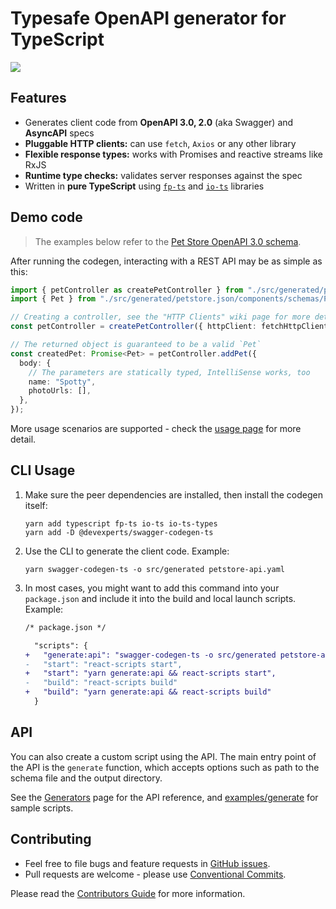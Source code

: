 # Typesafe OpenAPI generator for TypeScript

![](https://img.shields.io/npm/v/@devexperts/swagger-codegen-ts)

## Features
* Generates client code from **OpenAPI 3.0, 2.0** (aka Swagger) and **AsyncAPI** specs
* **Pluggable HTTP clients:** can use `fetch`, `Axios` or any other library
* **Flexible response types:** works with Promises and reactive streams like RxJS
* **Runtime type checks:** validates server responses against the spec
* Written in **pure TypeScript** using [`fp-ts`](https://github.com/gcanti/fp-ts) and [`io-ts`](https://github.com/gcanti/io-ts) libraries

## Demo code

> The examples below refer to the [Pet Store OpenAPI 3.0 schema](https://petstore3.swagger.io/).

After running the codegen, interacting with a REST API may be as simple as this:

```typescript
import { petController as createPetController } from "./src/generated/petstore.json/paths/PetController";
import { Pet } from "./src/generated/petstore.json/components/schemas/Pet";

// Creating a controller, see the "HTTP Clients" wiki page for more details
const petController = createPetController({ httpClient: fetchHttpClient });

// The returned object is guaranteed to be a valid `Pet`
const createdPet: Promise<Pet> = petController.addPet({
  body: {
    // The parameters are statically typed, IntelliSense works, too
    name: "Spotty",
    photoUrls: [],
  },
});
```

More usage scenarios are supported - check the [usage page](./docs/usage/generated-code.md) for more detail.

## CLI Usage

1. Make sure the peer dependencies are installed, then install the codegen itself:
   ```shell
   yarn add typescript fp-ts io-ts io-ts-types
   yarn add -D @devexperts/swagger-codegen-ts
   ```

2. Use the CLI to generate the client code. Example:
   ```shell
   yarn swagger-codegen-ts -o src/generated petstore-api.yaml
   ```

3. In most cases, you might want to add this command into your `package.json` and include it into the build and local launch scripts. Example:
   ```diff
   /* package.json */

     "scripts": {
   +   "generate:api": "swagger-codegen-ts -o src/generated petstore-api.yaml",
   -   "start": "react-scripts start",
   +   "start": "yarn generate:api && react-scripts start",
   -   "build": "react-scripts build"
   +   "build": "yarn generate:api && react-scripts build"
     }
   ```

## API

You can also create a custom script using the API. The main entry point of the API is the `generate` function,
which accepts options such as path to the schema file and the output directory.

See the [Generators](docs/usage/api.md) page for the API reference, and [examples/generate](examples/generate) for sample scripts.

## Contributing

* Feel free to file bugs and feature requests in [GitHub issues](https://github.com/devexperts/swagger-codegen-ts/issues/new).
* Pull requests are welcome - please use [Conventional Commits](https://www.conventionalcommits.org/en/v1.0.0-beta.2/).

Please read the [Contributors Guide](./docs/development/contributors-guide.md) for more information.
